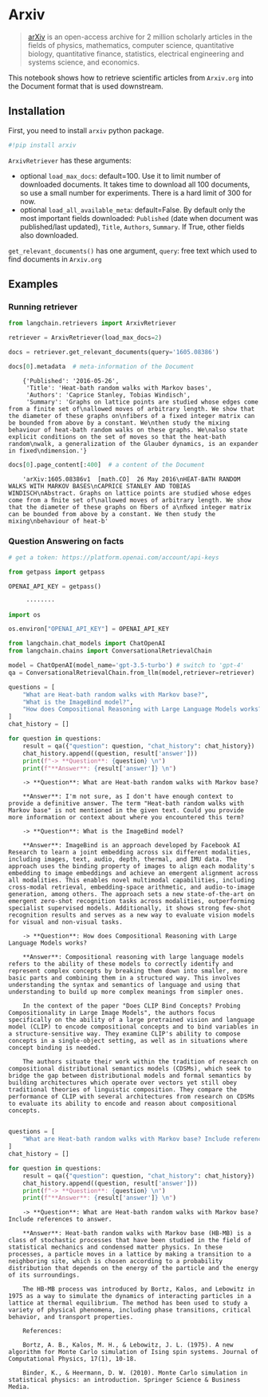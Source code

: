# Arxiv

>[arXiv](https://arxiv.org/) is an open-access archive for 2 million scholarly articles in the fields of physics, mathematics, computer science, quantitative biology, quantitative finance, statistics, electrical engineering and systems science, and economics.

This notebook shows how to retrieve scientific articles from `Arxiv.org` into the Document format that is used downstream.

<!-- WARNING: THIS FILE WAS AUTOGENERATED! DO NOT EDIT! Instead, edit the notebook w/the location & name as this file. -->

## Installation

First, you need to install `arxiv` python package.


```python
#!pip install arxiv
```

`ArxivRetriever` has these arguments:
- optional `load_max_docs`: default=100. Use it to limit number of downloaded documents. It takes time to download all 100 documents, so use a small number for experiments. There is a hard limit of 300 for now.
- optional `load_all_available_meta`: default=False. By default only the most important fields downloaded: `Published` (date when document was published/last updated), `Title`, `Authors`, `Summary`. If True, other fields also downloaded.

`get_relevant_documents()` has one argument, `query`: free text which used to find documents in `Arxiv.org`

## Examples

### Running retriever


```python
from langchain.retrievers import ArxivRetriever
```


```python
retriever = ArxivRetriever(load_max_docs=2)
```


```python
docs = retriever.get_relevant_documents(query='1605.08386')
```


```python
docs[0].metadata  # meta-information of the Document
```

<CodeOutputBlock lang="python">

```
    {'Published': '2016-05-26',
     'Title': 'Heat-bath random walks with Markov bases',
     'Authors': 'Caprice Stanley, Tobias Windisch',
     'Summary': 'Graphs on lattice points are studied whose edges come from a finite set of\nallowed moves of arbitrary length. We show that the diameter of these graphs on\nfibers of a fixed integer matrix can be bounded from above by a constant. We\nthen study the mixing behaviour of heat-bath random walks on these graphs. We\nalso state explicit conditions on the set of moves so that the heat-bath random\nwalk, a generalization of the Glauber dynamics, is an expander in fixed\ndimension.'}
```

</CodeOutputBlock>


```python
docs[0].page_content[:400]  # a content of the Document
```

<CodeOutputBlock lang="python">

```
    'arXiv:1605.08386v1  [math.CO]  26 May 2016\nHEAT-BATH RANDOM WALKS WITH MARKOV BASES\nCAPRICE STANLEY AND TOBIAS WINDISCH\nAbstract. Graphs on lattice points are studied whose edges come from a ﬁnite set of\nallowed moves of arbitrary length. We show that the diameter of these graphs on ﬁbers of a\nﬁxed integer matrix can be bounded from above by a constant. We then study the mixing\nbehaviour of heat-b'
```

</CodeOutputBlock>

### Question Answering on facts


```python
# get a token: https://platform.openai.com/account/api-keys

from getpass import getpass

OPENAI_API_KEY = getpass()
```

<CodeOutputBlock lang="python">

```
     ········
```

</CodeOutputBlock>


```python
import os

os.environ["OPENAI_API_KEY"] = OPENAI_API_KEY
```


```python
from langchain.chat_models import ChatOpenAI
from langchain.chains import ConversationalRetrievalChain

model = ChatOpenAI(model_name='gpt-3.5-turbo') # switch to 'gpt-4'
qa = ConversationalRetrievalChain.from_llm(model,retriever=retriever)
```


```python
questions = [
    "What are Heat-bath random walks with Markov base?",
    "What is the ImageBind model?",
    "How does Compositional Reasoning with Large Language Models works?",   
] 
chat_history = []

for question in questions:  
    result = qa({"question": question, "chat_history": chat_history})
    chat_history.append((question, result['answer']))
    print(f"-> **Question**: {question} \n")
    print(f"**Answer**: {result['answer']} \n")
```

<CodeOutputBlock lang="python">

```
    -> **Question**: What are Heat-bath random walks with Markov base? 
    
    **Answer**: I'm not sure, as I don't have enough context to provide a definitive answer. The term "Heat-bath random walks with Markov base" is not mentioned in the given text. Could you provide more information or context about where you encountered this term? 
    
    -> **Question**: What is the ImageBind model? 
    
    **Answer**: ImageBind is an approach developed by Facebook AI Research to learn a joint embedding across six different modalities, including images, text, audio, depth, thermal, and IMU data. The approach uses the binding property of images to align each modality's embedding to image embeddings and achieve an emergent alignment across all modalities. This enables novel multimodal capabilities, including cross-modal retrieval, embedding-space arithmetic, and audio-to-image generation, among others. The approach sets a new state-of-the-art on emergent zero-shot recognition tasks across modalities, outperforming specialist supervised models. Additionally, it shows strong few-shot recognition results and serves as a new way to evaluate vision models for visual and non-visual tasks. 
    
    -> **Question**: How does Compositional Reasoning with Large Language Models works? 
    
    **Answer**: Compositional reasoning with large language models refers to the ability of these models to correctly identify and represent complex concepts by breaking them down into smaller, more basic parts and combining them in a structured way. This involves understanding the syntax and semantics of language and using that understanding to build up more complex meanings from simpler ones. 
    
    In the context of the paper "Does CLIP Bind Concepts? Probing Compositionality in Large Image Models", the authors focus specifically on the ability of a large pretrained vision and language model (CLIP) to encode compositional concepts and to bind variables in a structure-sensitive way. They examine CLIP's ability to compose concepts in a single-object setting, as well as in situations where concept binding is needed. 
    
    The authors situate their work within the tradition of research on compositional distributional semantics models (CDSMs), which seek to bridge the gap between distributional models and formal semantics by building architectures which operate over vectors yet still obey traditional theories of linguistic composition. They compare the performance of CLIP with several architectures from research on CDSMs to evaluate its ability to encode and reason about compositional concepts. 
    
```

</CodeOutputBlock>


```python
questions = [
    "What are Heat-bath random walks with Markov base? Include references to answer.",
] 
chat_history = []

for question in questions:  
    result = qa({"question": question, "chat_history": chat_history})
    chat_history.append((question, result['answer']))
    print(f"-> **Question**: {question} \n")
    print(f"**Answer**: {result['answer']} \n")
```

<CodeOutputBlock lang="python">

```
    -> **Question**: What are Heat-bath random walks with Markov base? Include references to answer. 
    
    **Answer**: Heat-bath random walks with Markov base (HB-MB) is a class of stochastic processes that have been studied in the field of statistical mechanics and condensed matter physics. In these processes, a particle moves in a lattice by making a transition to a neighboring site, which is chosen according to a probability distribution that depends on the energy of the particle and the energy of its surroundings.
    
    The HB-MB process was introduced by Bortz, Kalos, and Lebowitz in 1975 as a way to simulate the dynamics of interacting particles in a lattice at thermal equilibrium. The method has been used to study a variety of physical phenomena, including phase transitions, critical behavior, and transport properties.
    
    References:
    
    Bortz, A. B., Kalos, M. H., & Lebowitz, J. L. (1975). A new algorithm for Monte Carlo simulation of Ising spin systems. Journal of Computational Physics, 17(1), 10-18.
    
    Binder, K., & Heermann, D. W. (2010). Monte Carlo simulation in statistical physics: an introduction. Springer Science & Business Media. 
    
```

</CodeOutputBlock>
